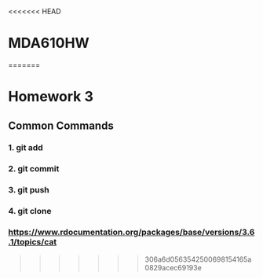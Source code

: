 <<<<<<< HEAD
# MDA610HW
=======
# Homework 3
## Common Commands
### 1. git add
### 2. git commit
### 3. git push
### 4. git clone
### https://www.rdocumentation.org/packages/base/versions/3.6.1/topics/cat
>>>>>>> 306a6d0563542500698154165a0829acec69193e

